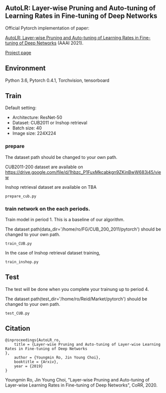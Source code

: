 ## AutoLR: Layer-wise Pruning and Auto-tuning of Learning Rates in Fine-tuning of Deep Networks

Official Pytorch implementation of paper:

[AutoLR: Layer-wise Pruning and Auto-tuning of Learning Rates in Fine-tuning of Deep Networks](https://arxiv.org/abs/2002.06048) (AAAI 2021).

[Project page](https://sites.google.com/view/youngmin-ro-vision/home/acfn-1?authuser=0)



## Environment
Python 3.6, Pytorch 0.4.1, Torchvision, tensorboard


## Train 
Default setting:
- Architecture: ResNet-50
- Dataset: CUB2011 or Inshop retrieval
- Batch size: 40
- Image size: 224X224


### prepare
The dataset path should be changed to your own path.

CUB2011-200 dataset are available on https://drive.google.com/file/d/1hbzc_P1FuxMkcabkgn9ZKinBwW683j45/view

Inshop retrieval dataset are available on TBA

```
prepare_cub.py 
```

### train network on the each periods. 

Train model in period 1. This is a baseline of our algorithm. 

The dataset path(data_dir='/home/ro/FG/CUB_200_2011/pytorch') should be changed to your own path.


```
train_CUB.py
```

In the case of Inshop retrieval dataset training, 

```
train_inshop.py
```

## Test

The test will be done when you complete your trainung up to period 4. 

The dataset path(test_dir='/home/ro/Reid/Market/pytorch') should be changed to your own path.

```
test_CUB.py
```



## Citation

```
@inproceedings{AutoLR_ro,
	title = {Layer-wise Pruning and Auto-tuning of Layer-wise Learning Rates in Fine-tuning of Deep Networks
},
	author = {Youngmin Ro, Jin Young Choi},
	booktitle = {Arxiv},
	year = {2019}
}
```
Youngmin Ro, Jin Young Choi, 
"Layer-wise Pruning and Auto-tuning of Layer-wise Learning Rates in Fine-tuning of Deep Networks", CoRR, 2020.



